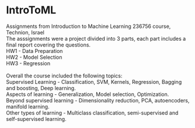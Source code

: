 # IntroToML
Assignments from Introduction to Machine Learning 236756 course, Technion, Israel <br />
The asssignments were a project divided into 3 parts, each part includes a final report covering the questions. <br />
HW1 - Data Preparation <br />
HW2 - Model Selection <br />
HW3 - Regression <br />
<br />
Overall the course included the following topics: <br />
Supervised Learning - Classification, SVM, Kernels, Regression, Bagging and boosting, Deep learning. <br />
Aspects of learning - Generalization, Model selection, Optimization. <br />
Beyond supervised learning - Dimensionality reduction, PCA, autoencoders, manifold learning. <br />
Other types of learning -  Multiclass classification, semi-supervised and self-supervised learning. <br />


